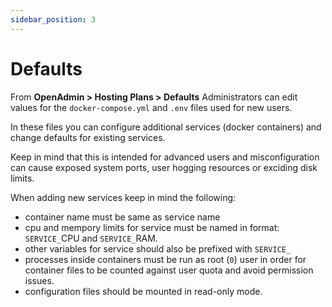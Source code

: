 ```yaml
---
sidebar_position: 3
---
```


# Defaults

From **OpenAdmin > Hosting Plans > Defaults** Administrators can edit values for the `docker-compose.yml` and `.env` files used for new users.

In these files you can configure additional services (docker containers) and change defaults for existing services.

Keep in mind that this is intended for advanced users and misconfiguration can cause exposed system ports, user hogging resources or exciding disk limits.

When adding new services keep in mind the following:

- container name must be same as service name
- cpu and mempory limits for service must be named in format: `SERVICE_`CPU and `SERVICE_`RAM.
- other variables for service should also be prefixed with `SERVICE_`
- processes inside containers must be run as root (`0`) user in order for container files to be counted against user quota and avoid permission issues.
- configuration files should be mounted in read-only mode.

